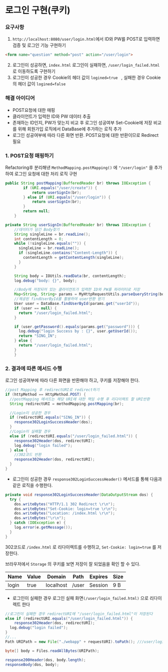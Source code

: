 # 로그인 구현(쿠키)

### 요구사항

1. `http://localhost:8080/user/login.html`에서 ID와 PW를 POST로 입력하면 검증 및 로그인 기능 구현하기

```html
<form name="question" method="post" action="/user/login">
```

2. 로그인이 성공하면, `index.html`
   로그인이 실패하면, `/user/login_failed.html`로 이동하도록 구현하기
3. 로그인이 성공한 경우 Cookie의 헤더 값이 `logined=true ` ,
   실패한 경우 Cookie의 헤더 값이 `logined=false`

### 해결 아이디어

- POST요청에 대한 매핑
- 클라이언트가 입력한 ID와 PW 데이터 추출
- 존재하는 ID인지, PW가 맞는지 비교 후 로그인 성공여부 Set-Cookie에 저장
  비교를 위해 회원가입 로직에서 DataBase에 추가하는 로직 추가
- 로그인 성공여부에 따라 다른 화면 반환. POST요청에 대한 반환이므로 Redirect 필요



### 1. POST요청 매핑하기

Refactoring후 분리해낸 `MethodMapping.postMapping()` 에 `"/user/login"` 을 추가하여 로그인 요청에 대한 처리 로직 구현

```java
public String postMapping(BufferedReader br) throws IOException {
		if (URI.equals("/user/create")) {
			return userSignIn(br);
		} else if (URI.equals("/user/login")) {
			return userSignIn(br);
		}
		return null;
	}
```

```java
private String userSignIn(BufferedReader br) throws IOException {
    //데이터가 담긴 Body찾기
    String singleLine = br.readLine();
    int contentLength = 0;
    while (!singleLine.equals("")) {
      singleLine = br.readLine();
      if (singleLine.contains("Content-Length")) {
        contentLength = getContentLength(singleLine);
      }
    }

    String body = IOUtils.readData(br, contentLength);
    log.debug("body: {}", body);

    //Body에 저장되어 있는 클라이언트가 입력한 ID와 PW를 파라미터로 저장
    Map<String, String> params = MyHttpRequestUtils.parseQueryString(body);
    //제공된 findUserById를 활용하여 user반환 받기
    User user = DataBase.findUserById(params.get("userId"));
    if (user == null) {
      return "/user/login_failed.html";
    }

    if (user.getPassword().equals(params.get("password"))) {
      log.debug("login Success by : {}", user.getUserId());
      return "SING_IN";
    } else {
      return "/user/login_failed.html";
    }
	}
```



### 2. 결과에 따른 메서드 수행

로그인 성공여부에 따라 다른 화면을 반환해야 하고, 쿠키를 저장해야 한다.

```java
//post Mapping 후 redirectURI로 redirect하기
if (httpMethod == HttpMethod.POST) {
  //postMapping 메서드는 해당 URI에 대한 책임 수행 후 리다이렉트 할 URI반환
  String redirectURI = methodMapping.postMapping(br);

  //Login이 성공한 경우
  if (redirectURI.equals("SING_IN")) {
    response302LoginSuccessHeader(dos);
  } 
  //Login이 실패할 경우
  else if (redirectURI.equals("/user/login_failed.html")) {
    response302Header(dos, redirectURI);
    log.debug("login failed");
  } else {
    //302코드 반환
    response302Header(dos, redirectURI);
  }
}
```

- 로그인이 성공한 경우 `response302LoginSuccessHeader()` 메서드를 통해 다음과 같은 로직을 수행한다.

```java
private void response302LoginSuccessHeader(DataOutputStream dos) {
  try {
    dos.writeBytes("HTTP/1.1 302 Redirect \r\n");
    dos.writeBytes("Set-Cookie: login=true \r\n");
    dos.writeBytes("Location: /index.html \r\n");
    dos.writeBytes("\r\n");
  } catch (IOException e) {
    log.error(e.getMessage());
  }
}
```

302코드로 `/index.html` 로 리다이렉트를 수행하고, `Set-Cookie: login=true` 를 저장한다.

브라우저에서 `Storage` 의 쿠키를 보면 저장이 잘 되었음을 확인 할 수 있다.

| Name  | Value | Domain    | Path  | Expires | Size |
| ----- | ----- | --------- | ----- | ------- | ---- |
| login | true  | localhost | /user | Session | 9 B  |



- 로그인이 실패한 경우 로그인 실패 화면`(/user/login_failed.html)` 으로 리다이렉트 한다

```java
//로그인이 실패한 경우 redirectURI에 "/user/login_failed.html"이 저장된다
else if (redirectURI.equals("/user/login_failed.html")) {
	response302Header(dos, redirectURI);
  log.debug("login failed");
}
//...
Path URIPath = new File("./webapp" + requestURI).toPath(); ///user/login_failed.html로 이동

byte[] body = Files.readAllBytes(URIPath);

response200Header(dos, body.length);
responseBody(dos, body);
```

